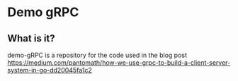 # Demo gRPC

## What is it?

demo-gRPC is a repository for the code used in the blog post https://medium.com/pantomath/how-we-use-grpc-to-build-a-client-server-system-in-go-dd20045fa1c2
